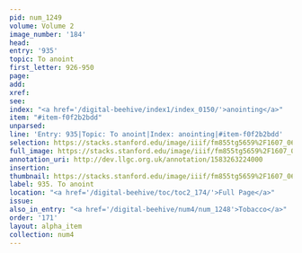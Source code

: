 ```yaml
---
pid: num_1249
volume: Volume 2
image_number: '184'
head: 
entry: '935'
topic: To anoint
first_letter: 926-950
page: 
add: 
xref: 
see: 
index: "<a href='/digital-beehive/index1/index_0150/'>anointing</a>"
item: "#item-f0f2b2bdd"
unparsed: 
line: 'Entry: 935|Topic: To anoint|Index: anointing|#item-f0f2b2bdd'
selection: https://stacks.stanford.edu/image/iiif/fm855tg5659%2F1607_0651/936,4578,2795,175/full/0/default.jpg
full_image: https://stacks.stanford.edu/image/iiif/fm855tg5659%2F1607_0651/full/full/0/default.jpg
annotation_uri: http://dev.llgc.org.uk/annotation/1583263224000
insertion: 
thumbnail: https://stacks.stanford.edu/image/iiif/fm855tg5659%2F1607_0651/936,4578,600,180/250,/0/default.jpg
label: 935. To anoint
location: "<a href='/digital-beehive/toc/toc2_174/'>Full Page</a>"
issue: 
also_in_entry: "<a href='/digital-beehive/num4/num_1248'>Tobacco</a>"
order: '171'
layout: alpha_item
collection: num4
---
```

